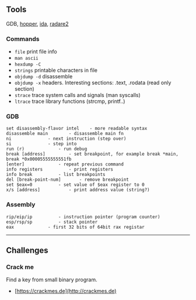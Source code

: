 ## Tools
GDB, [hopper](http://www.hopperapp.com/), [ida](https://www.hex-rays.com/products/ida/), [radare2](https://github.com/radare/radare2)

### Commands
- `file` print file info
- `man ascii`
- `hexdump -C`
- `strings` printable characters in file
- `objdump -d` disassemble
- `objdump -x` headers. Interesting sections: .text, .rodata (read only section)
- `strace` trace system calls and signals (man syscalls)
- `ltrace` trace library functions (strcmp, printf..)


### GDB

```
set disassembly-flavor intel	- more readable syntax
disassemble main		- disassemble main fn
ni 				- next instruction (step over)
si				- step into
run (r)				- run debug
break [address]			- set breakpoint, for example break *main, break *0x00005555555551fb
[enter]				- repeat previous command
info registers			- print registers
info break			- list breakpoints
del [break-point-num]		- remove breakpoint
set $eax=0			- set value of $eax register to 0
x/s [address]			- print address value (string?)
```


### Assembly

```
rip/eip/ip			- instruction pointer (program counter)
esp/rsp/sp			- stack pointer
eax				- first 32 bits of 64bit rax registar
```

---
## Challenges

### Crack me

Find a key from small binary program.

- [https://crackmes.de](http://crackmes.de)
